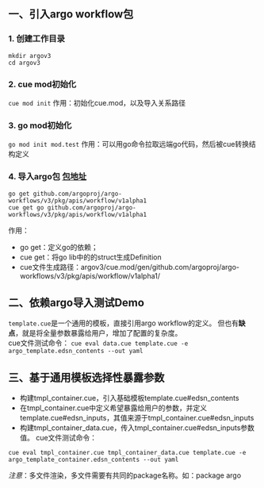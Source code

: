 ## 一、引入argo workflow包
### 1. 创建工作目录
```
mkdir argov3
cd argov3
```

### 2. cue mod初始化
`cue mod init`
作用：初始化cue.mod，以及导入关系路径

### 3. go mod初始化
`go mod init mod.test`
作用：可以用go命令拉取远端go代码，然后被cue转换结构定义

### 4. 导入argo包 [包地址](https://pkg.go.dev/github.com/argoproj/argo-workflows/v3/pkg/apis/workflow/v1alpha1)
```
go get github.com/argoproj/argo-workflows/v3/pkg/apis/workflow/v1alpha1
cue get go github.com/argoproj/argo-workflows/v3/pkg/apis/workflow/v1alpha1
```
作用：
- go get：定义go的依赖；
- cue get：将go lib中的的struct生成Definition
- cue文件生成路径：argov3/cue.mod/gen/github.com/argoproj/argo-workflows/v3/pkg/apis/workflow/v1alpha1/

## 二、依赖argo导入测试Demo
`template.cue`是一个通用的模板，直接引用argo workflow的定义。
但也有**缺点**，就是将全量参数暴露给用户，增加了配置的复杂度。   
cue文件测试命令：
`cue eval data.cue template.cue -e argo_template.edsn_contents --out yaml`

## 三、基于通用模板选择性暴露参数
* 构建tmpl_container.cue，引入基础模板template.cue#edsn_contents
* 在tmpl_container.cue中定义希望暴露给用户的参数，并定义template.cue#edsn_inputs，其值来源于tmpl_container.cue#edsn_inputs
* 构建tmpl_container_data.cue，传入tmpl_container.cue#edsn_inputs参数值。
cue文件测试命令：
```
cue eval tmpl_container.cue tmpl_container_data.cue template.cue -e argo_template_container.edsn_contents --out yaml
```
*注意*：多文件渲染，多文件需要有共同的package名称。如：package argo
